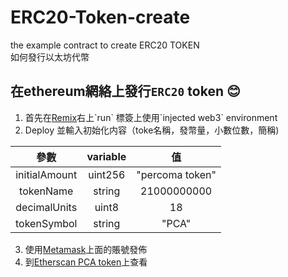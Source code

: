 ﻿# ERC20-Token-create
the example contract to create ERC20 TOKEN  
如何發行以太坊代幣  
  
在ethereum網絡上發行`ERC20` token :blush:  
------
1. 首先在[Remix](https://remix.ethereum.org/ "https://remix.ethereum.org/")右上`run` 標簽上使用`injected web3` environment  
2. Deploy 並輸入初始化内容（toke名稱，發幣量，小數位數，簡稱)   

|      參數     | variable |        值       |
|:-------------:|:--------:|:---------------:|
| initialAmount |  uint256 | "percoma token" |
|   tokenName   |  string  |   21000000000   |
|  decimalUnits |   uint8  |        18       |
|  tokenSymbol  |  string  |      "PCA"      |

3. 使用[Metamask](https://chrome.google.com/webstore/detail/metamask/nkbihfbeogaeaoehlefnkodbefgpgknn "Metamask")上面的賬號發佈 
4. 到[Etherscan PCA token](https://ropsten.etherscan.io/token/0x3c31364dd58d5fff6f1d689e9bb91e9c3bdea8b4  "etherscan")上查看
